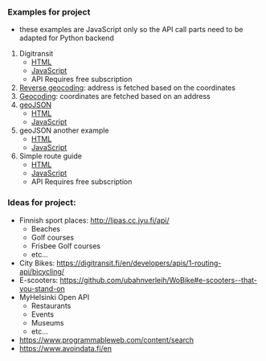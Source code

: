 ### Examples for project
- these examples are JavaScript only so the API call parts need to be adapted for Python backend
1. Digitransit
   - [HTML](esim1.html)
   - [JavaScript](js/esim1.js)
   - API Requires free subscription
1. [Reverse geocoding](https://esri.github.io/esri-leaflet/examples/reverse-geocoding.html): address is fetched based on the coordinates
1. [Geocoding](https://github.com/Esri/esri-leaflet-geocoder): coordinates are fetched based on an address
1. [geoJSON](https://leafletjs.com/examples/geojson/)
   - [HTML](esim2.html)
   - [JavaScript](js/esim2.js)
1. geoJSON another example
   - [HTML](esim3.html)
   - [JavaScript](js/esim3.js)
1. Simple route guide
   - [HTML](esim4.html)
   - [JavaScript](js/esim4.js)
   - API Requires free subscription

### Ideas for project:
* Finnish sport places: http://lipas.cc.jyu.fi/api/
  * Beaches
  * Golf courses
  * Frisbee Golf courses
  * etc...
* City Bikes: https://digitransit.fi/en/developers/apis/1-routing-api/bicycling/
* E-scooters: https://github.com/ubahnverleih/WoBike#e-scooters--that-you-stand-on
* MyHelsinki Open API
  * Restaurants
  * Events
  * Museums
  * etc...
* https://www.programmableweb.com/content/search
* https://www.avoindata.fi/en
